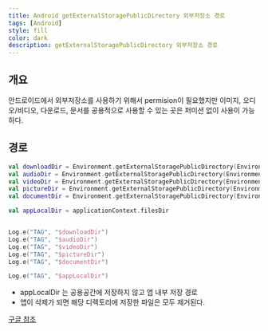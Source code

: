 ```yaml
---
title: Android getExternalStoragePublicDirectory 외부저장소 경로
tags: [Android]
style: fill
color: dark
description: getExternalStoragePublicDirectory 외부저장소 경로
---
```


## 개요
안드로이드에서 외부저장소를 사용하기 위해서 permision이 필요했지만 이미지, 오디오/비디오, 다운로드, 문서를 공용적으로 사용할 수 있는 곳은 퍼미션 없이 사용이 가능하다.


## 경로
```kotlin
val downloadDir = Environment.getExternalStoragePublicDirectory(Environment.DIRECTORY_DOWNLOADS)
val audioDir = Environment.getExternalStoragePublicDirectory(Environment.DIRECTORY_MUSIC)
val videoDir = Environment.getExternalStoragePublicDirectory(Environment.DIRECTORY_MOVIES)
val pictureDir = Environment.getExternalStoragePublicDirectory(Environment.DIRECTORY_PICTURES)
val documentDir = Environment.getExternalStoragePublicDirectory(Environment.DIRECTORY_DOCUMENTS)

val appLocalDir = applicationContext.filesDir


Log.e("TAG", "$downloadDir")
Log.e("TAG", "$audioDir")
Log.e("TAG", "$videoDir")
Log.e("TAG", "$pictureDir")
Log.e("TAG", "$documentDir")

Log.e("TAG", "$appLocalDir")
```

- appLocalDir 는 공용공간에 저장하지 않고 앱 내부 저장 경로
- 앱이 삭제가 되면 해당 디렉토리에 저장한 파일은 모두 제거된다.

[구글 참조](https://developer.android.com/reference/android/os/Environment)
